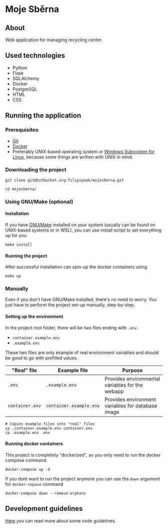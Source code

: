 # Moje Sběrna

## About

Web application for managing recycling center.

## Used technologies

- Python
- Flask
- SQLAlchemy
- Docker
- PostgreSQL
- HTML
- CSS

## Running the application

### Prerequisites

- [Git](https://git-scm.com/downloads)
- [Docker](https://docs.docker.com/get-docker/)
- Preferably UNIX-based operating system
  or [Windows Subsystem for Linux](https://learn.microsoft.com/en-us/windows/wsl/install), because some things
  are written with UNIX in mind.

### Downloading the project

```shell
git clone git@bitbucket.org:filipsynek/mojesberna.git

cd mojesberna/
```

### Using GNU/Make (optional)

#### Installation

If you have [GNU/Make](https://www.gnu.org/software/make/#download) installed on your system (usually can be found on
UNIX-based systems or in WSL), you can use install script
to set everything up for you.

```shell
make install
```

#### Running the project

After successful installation can spin-up the docker containers using

```shell
make up
```

### Manually

Even if you don't have GNU/Make installed, there's no need to worry. You just have to perform the project set-up
manually, step-by-step.

#### Setting up the environment

In the project root folder, there will be two files ending with `.env`.

- `container.example.env`
- `.example.env`

These two files are only example of real environment variables and should be good to go with prefilled values.

| "Real" file     | Example file            | Purpose                                           |
|-----------------|-------------------------|---------------------------------------------------|
| `.env`          | `.example.env`          | Provides environmental variables for the webapp   |
| `container.env` | `container.example.env` | Provides environment variables for database image | 

```shell
# Copies example files into "real" files
cp .container.example.env container.env
cp .example.env .env
```

#### Running docker containers

This project is completely "dockerized", so you only need to run the docker compose command.

```shell
docker-compose up -d
```

If you dont want to run the project anymore you can use the `down` argument for `docker-copose` command

```shell
docker-compose down --remove-orphans
```

## Development guidelines

[Here](docs/CONTRIBUTING.md) you can read more about some code guidelines.